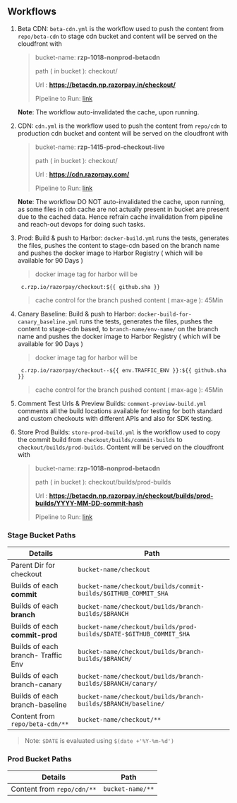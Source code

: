## Workflows

1.  Beta CDN: `beta-cdn.yml` is the workflow used to push the content from `repo/beta-cdn` to stage cdn bucket and content will be served on the cloudfront with

    > bucket-name: **rzp-1018-nonprod-betacdn**
    >
    > path ( in bucket ): checkout/
    >
    > Url : **https://betacdn.np.razorpay.in/checkout/**
    >
    > Pipeline to Run: [link](https://deploy.razorpay.com/#/applications/stage-checkout/executions/configure/c0d0f43b-68bb-45ad-8102-3d02c4a65837)

    **Note**: The workflow auto-invalidated the cache, upon running.

2.  CDN: `cdn.yml` is the workflow used to push the content from `repo/cdn` to production cdn bucket and content will be served on the cloudfront with

    > bucket-name: **rzp-1415-prod-checkout-live**
    >
    > path ( in bucket ): checkout/
    >
    > Url : **https://cdn.razorpay.com/**
    >
    > Pipeline to Run: [link](https://deploy.razorpay.com/#/applications/prod-checkout/executions/configure/e8d32db1-c61f-4d1b-a614-06f26ef287a1)

    **Note**: The workflow DO NOT auto-invalidated the cache, upon running, as some files in cdn cache are not actually present in bucket are present due to the cached data. Hence refrain cache invalidation from pipeline and reach-out devops for doing such tasks.

3.  Prod: Build & push to Harbor: `docker-build.yml` runs the tests, generates the files, pushes the content to stage-cdn based on the branch name and pushes the docker image to Harbor Registry ( which will be available for 90 Days )

    > docker image tag for harbor will be

         c.rzp.io/razorpay/checkout:${{ github.sha }}

    > cache control for the branch pushed content ( max-age ): 45Min

4.  Canary Baseline: Build & push to Harbor: `docker-build-for-canary_baseline.yml` runs the tests, generates the files, pushes the content to stage-cdn based, to `branch-name/env-name/` on the branch name and pushes the docker image to Harbor Registry ( which will be available for 90 Days )

    > docker image tag for harbor will be

         c.rzp.io/razorpay/checkout--${{ env.TRAFFIC_ENV }}:${{ github.sha }}

    > cache control for the branch pushed content ( max-age ): 45Min

5.  Comment Test Urls & Preview Builds: `comment-preview-build.yml` comments all the build locations available for testing for both standard and custom checkouts with different APIs and also for SDK testing.

6.  Store Prod Builds: `store-prod-build.yml` is the workflow used to copy the commit build from `checkout/builds/commit-builds` to `checkout/builds/prod-builds`. Content will be served on the cloudfront with

    > bucket-name: **rzp-1018-nonprod-betacdn**
    >
    > path ( in bucket ): checkout/builds/prod-builds
    >
    > Url : **https://betacdn.np.razorpay.in/checkout/builds/prod-builds/YYYY-MM-DD-commit-hash**
    >
    > Pipeline to Run: [link](https://deploy.razorpay.com/#/applications/prod-checkout/executions/configure/16d671c6-0286-4c4e-8d86-f5227ab61bd6)

### Stage Bucket Paths

| Details                            | Path                                                               |
| ---------------------------------- | ------------------------------------------------------------------ |
| Parent Dir for checkout            | `bucket-name/checkout`                                             |
| Builds of each **commit**          | `bucket-name/checkout/builds/commit-builds/$GITHUB_COMMIT_SHA`     |
| Builds of each **branch**          | `bucket-name/checkout/builds/branch-builds/$BRANCH`                |
| Builds of each **commit-prod**     | `bucket-name/checkout/builds/prod-builds/$DATE-$GITHUB_COMMIT_SHA` |
| Builds of each branch- Traffic Env | `bucket-name/checkout/builds/branch-builds/$BRANCH/`               |
| Builds of each branch-canary       | `bucket-name/checkout/builds/branch-builds/$BRANCH/canary/`        |
| Builds of each branch-baseline     | `bucket-name/checkout/builds/branch-builds/$BRANCH/baseline/`      |
| Content from `repo/beta-cdn/**`    | `bucket-name/checkout/**`                                          |

> Note: `$DATE` is evaluated using `$(date +'%Y-%m-%d')`

### Prod Bucket Paths

| Details                    | Path             |
| -------------------------- | ---------------- |
| Content from `repo/cdn/**` | `bucket-name/**` |
